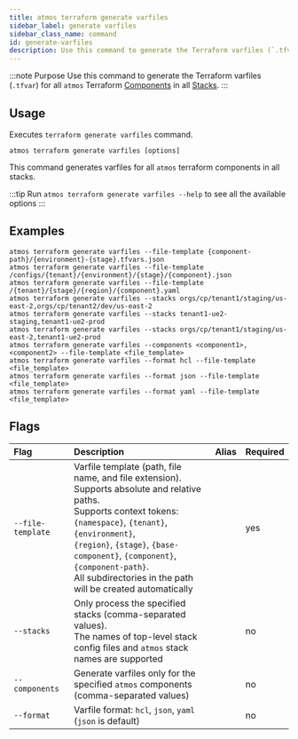 ```yaml
---
title: atmos terraform generate varfiles
sidebar_label: generate varfiles
sidebar_class_name: command
id: generate-varfiles
description: Use this command to generate the Terraform varfiles (`.tfvar`) for all `atmos` Terraform Components in all Stacks.
---
```


:::note Purpose
Use this command to generate the Terraform varfiles (`.tfvar`) for all `atmos` Terraform [Components](/core-concepts/components) in all [Stacks](/core-concepts/stacks).
:::

## Usage

Executes `terraform generate varfiles` command.

```shell
atmos terraform generate varfiles [options]
```

This command generates varfiles for all `atmos` terraform components in all stacks.

:::tip
Run `atmos terraform generate varfiles --help` to see all the available options
:::

## Examples

```shell
atmos terraform generate varfiles --file-template {component-path}/{environment}-{stage}.tfvars.json
atmos terraform generate varfiles --file-template /configs/{tenant}/{environment}/{stage}/{component}.json
atmos terraform generate varfiles --file-template /{tenant}/{stage}/{region}/{component}.yaml
atmos terraform generate varfiles --stacks orgs/cp/tenant1/staging/us-east-2,orgs/cp/tenant2/dev/us-east-2
atmos terraform generate varfiles --stacks tenant1-ue2-staging,tenant1-ue2-prod
atmos terraform generate varfiles --stacks orgs/cp/tenant1/staging/us-east-2,tenant1-ue2-prod
atmos terraform generate varfiles --components <component1>,<component2> --file-template <file_template>
atmos terraform generate varfiles --format hcl --file-template <file_template>
atmos terraform generate varfiles --format json --file-template <file_template>
atmos terraform generate varfiles --format yaml --file-template <file_template>
```

## Flags

| Flag               | Description                                                                                                                                                                                                                                                                                                                   | Alias | Required |
|:-------------------|:------------------------------------------------------------------------------------------------------------------------------------------------------------------------------------------------------------------------------------------------------------------------------------------------------------------------------|:------|:---------|
| `--file-template`  | Varfile template (path, file name, and file extension).<br/>Supports absolute and relative paths.<br/>Supports context tokens: `{namespace}`, `{tenant}`, `{environment}`,<br/>`{region}`, `{stage}`, `{base-component}`, `{component}`, `{component-path}`.<br/>All subdirectories in the path will be created automatically |       | yes      |
| `--stacks`         | Only process the specified stacks (comma-separated values).<br/>The names of top-level stack config files and `atmos` stack names are supported                                                                                                                                                                               |       | no       |
| `--components`     | Generate varfiles only for the specified `atmos` components<br/>(comma-separated values)                                                                                                                                                                                                                                      |       | no       |
| `--format`         | Varfile format: `hcl`, `json`, `yaml` (`json` is default)                                                                                                                                                                                                                                                                     |       | no       |
